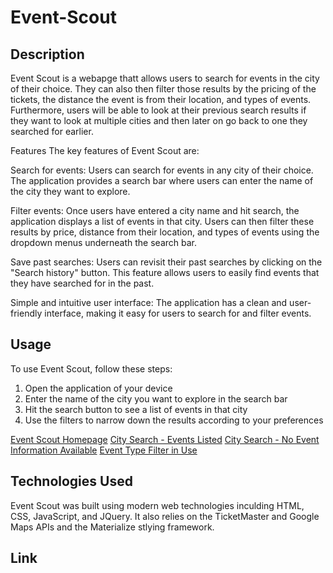 # Event-Scout

## Description
Event Scout is a webapge thatt allows users to search for events in the city of their choice. They can also then filter those results by the pricing of the tickets, the distance the event is from their location, and types of events. Furthermore, users will be able to look at their previous search results if they want to look at multiple cities and then later on go back to one they searched for earlier.

Features
The key features of Event Scout are:

Search for events: Users can search for events in any city of their choice. The application provides a search bar where users can enter the name of the city they want to explore.

Filter events: Once users have entered a city name and hit search, the application displays a list of events in that city. Users can then filter these results by price, distance from their location, and types of events using the dropdown menus underneath the search bar.

Save past searches: Users can revisit their past searches by clicking on the "Search history" button. This feature allows users to easily find events that they have searched for in the past.

Simple and intuitive user interface: The application has a clean and user-friendly interface, making it easy for users to search for and filter events.

## Usage
To use Event Scout, follow these steps:

1. Open the application of your device 
2. Enter the name of the city you want to explore in the search bar
3. Hit the search button to see a list of events in that city
4. Use the filters to narrow down the results according to your preferences

[Event Scout Homepage](./Assets/Images/Event%20Scout%20Homepage.png)
[City Search - Events Listed](./Assets/Images/City%20Search%20-%20Events%20Rendered.png)
[City Search - No Event Information Available](./Assets/Images/City%20Search%20-%20No%20Events%20Available.png)
[Event Type Filter in Use](./Assets/Images/City%20Search%20-%20No%20Events%20Available.png)

## Technologies Used
Event Scout was built using modern web technologies inculding HTML, CSS, JavaScript, and JQuery. It also relies on the TicketMaster and Google Maps APIs and the Materialize stlying framework.

## Link
